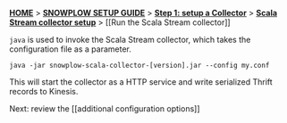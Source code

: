 [**HOME**](Home) > [**SNOWPLOW SETUP GUIDE**](Setting-up-Snowplow) > [**Step 1: setup a Collector**](Setting-up-a-Collector) > [**Scala Stream collector setup**](setting-up-the-Scala-Stream-collector) > [[Run the Scala Stream collector]]

`java` is used to invoke the Scala Stream collector,
which takes the configuration file as a parameter.

    java -jar snowplow-scala-collector-[version].jar --config my.conf

This will start the collector as a HTTP service and write serialized
Thrift records to Kinesis.

Next: review the [[additional configuration options]]
